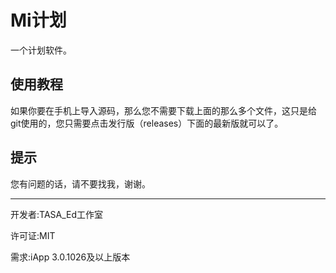 # Mi计划
一个计划软件。

## 使用教程
如果你要在手机上导入源码，那么您不需要下载上面的那么多个文件，这只是给git使用的，您只需要点击发行版（releases）下面的最新版就可以了。

## 提示
您有问题的话，请不要找我，谢谢。

---

开发者:TASA_Ed工作室

许可证:MIT

需求:iApp 3.0.1026及以上版本
